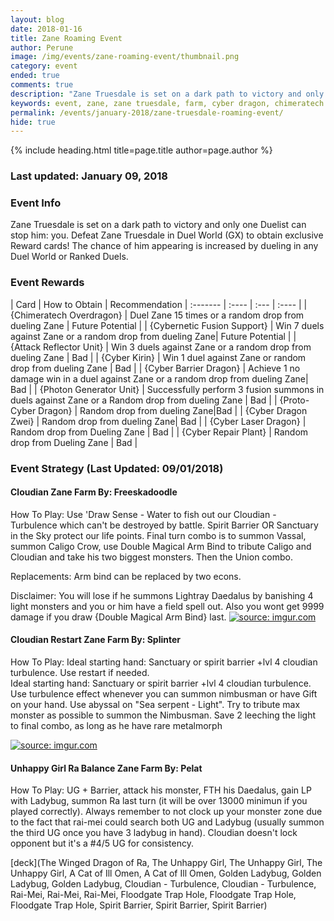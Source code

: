 ```yaml
---
layout: blog
date: 2018-01-16
title: Zane Roaming Event
author: Perune
image: /img/events/zane-roaming-event/thumbnail.png
category: event
ended: true
comments: true
description: "Zane Truesdale is set on a dark path to victory and only one Duelist can stop him: you. Defeat Zane in Duel World (GX) to obtain exclusive Reward cards!"
keywords: event, zane, zane truesdale, farm, cyber dragon, chimeratech overdragon
permalink: /events/january-2018/zane-truesdale-roaming-event/
hide: true
---
```


{% include heading.html title=page.title author=page.author %}

### Last updated: January 09, 2018

### Event Info
Zane Truesdale is set on a dark path to victory and only one Duelist can stop him: you. Defeat Zane Truesdale in Duel World (GX) to obtain exclusive Reward cards! The chance of him appearing is increased by dueling in any Duel World or Ranked Duels.

### Event Rewards

| Card    | How to Obtain |  Recommendation
| :------- | :---- | :--- | :----  |
| {Chimeratech Overdragon} | Duel Zane 15 times or a random drop from dueling Zane | Future Potential |
| {Cybernetic Fusion Support} |  Win 7 duels against Zane or a random drop from dueling Zane| Future Potential |
| {Attack Reflector Unit} | Win 3 duels against Zane or a random drop from dueling Zane  | Bad |
| {Cyber Kirin} | Win 1 duel against Zane or random drop from dueling Zane | Bad |
| {Cyber Barrier Dragon} | Achieve 1 no damage win in a duel against Zane or a random drop from dueling Zane| Bad |
| {Photon Generator Unit} | Successfully perform 3 fusion summons in duels against Zane or a Random drop from dueling Zane | Bad |
| {Proto-Cyber Dragon} |  Random drop from dueling Zane|Bad  |
| {Cyber Dragon Zwei} |  Random drop from dueling Zane| Bad |
| {Cyber Laser Dragon} | Random drop from Dueling Zane | Bad |
| {Cyber Repair Plant} | Random drop from Dueling Zane | Bad |

### Event Strategy (Last Updated: 09/01/2018)
#### Cloudian Zane Farm By: Freeskadoodle
How To Play: 
Use 'Draw Sense - Water to fish out our Cloudian - Turbulence which can't be destroyed by battle. 
Spirit Barrier OR Sanctuary in the Sky protect our life points. 
Final turn combo is to summon Vassal, summon Caligo Crow, use Double Magical Arm Bind to tribute Caligo and Cloudian and take his two biggest monsters. 
Then the Union combo. 

Replacements:
Arm bind can be replaced by two econs.

Disclaimer:  You will lose if he summons Lightray Daedalus by banishing 4 light monsters and you or him have a field spell out.  Also you wont get 9999 damage if you draw {Double Magical Arm Bind} last.
<a href="https://imgur.com/eRcZgKi"><img src="https://i.imgur.com/eRcZgKi.jpg" title="source: imgur.com" /></a>
#### Cloudian Restart Zane Farm By: Splinter
How To Play: Ideal starting hand: Sanctuary or spirit barrier +lvl 4 cloudian turbulence. Use restart if needed.  
 Ideal starting hand: Sanctuary or spirit barrier +lvl 4 cloudian turbulence.  Use turbulence effect whenever you can summon nimbusman or have Gift on your hand.  Use abyssal on "Sea serpent - Light".  Try to tribute max monster as possible to summon the Nimbusman.  Save 2 leeching the light to final combo, as long as he have rare metalmorph

<a href="https://imgur.com/fOXxzrf"><img src="https://i.imgur.com/fOXxzrf.png" title="source: imgur.com" /></a>


#### Unhappy Girl Ra Balance Zane Farm By: Pelat
How To Play: UG + Barrier, attack his monster, FTH his Daedalus, gain LP with Ladybug, summon Ra last turn (it will be over 13000 minimun if you played correctly).  Always remember to not clock up your monster zone due to the fact that rai-mei could search both UG and Ladybug (usually summon the third UG once you have 3 ladybug in hand).  Cloudian doesn't lock opponent but it's a #4/5 UG for consistency.

[deck](The Winged Dragon of Ra, The Unhappy Girl, The Unhappy Girl, The Unhappy Girl, A Cat of Ill Omen, A Cat of Ill Omen, Golden Ladybug, Golden Ladybug, Golden Ladybug, Cloudian - Turbulence, Cloudian - Turbulence, Rai-Mei, Rai-Mei, Rai-Mei, Floodgate Trap Hole, Floodgate Trap Hole, Floodgate Trap Hole, Spirit Barrier, Spirit Barrier, Spirit Barrier)

<!--stackedit_data:
eyJoaXN0b3J5IjpbLTEzNTEwNjAwNTQsMzc2MTgwMywtMjA5Nz
I4ODE0NCwxMjg0NzQ0NzY5LC0xNTcyNjMwMjQ2LDE5NjIxNDE3
NTgsLTE1NzI2MzAyNDYsMTk2MjE0MTc1OCwtMjUwMjMxODk1XX
0=
-->
